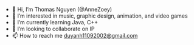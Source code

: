 - 👋 Hi, I’m Thomas Nguyen (@AnneZoey)
- 👀 I’m interested in music, graphic design, animation, and video games
- 🌱 I’m currently learning Java, C++
- 💞️ I’m looking to collaborate on IP
- 📫 How to reach me duyanh11092002@gmail.com

<!---
AnneZoey/AnneZoey is a ✨ special ✨ repository because its `README.md` (this file) appears on your GitHub profile.
You can click the Preview link to take a look at your changes.
--->
